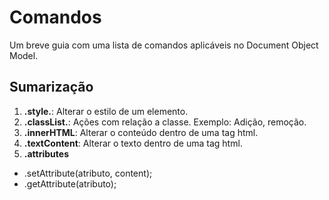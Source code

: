 # Comandos
Um breve guia com uma lista de comandos aplicáveis no Document Object Model.

## Sumarização
1. **.style.**: Alterar o estilo de um elemento.
2. **.classList.**: Ações com relação a classe. Exemplo: Adição, remoção.
3. **.innerHTML**: Alterar o conteúdo dentro de uma tag html.
4. **.textContent**: Alterar o texto dentro de uma tag html.
5. **.attributes**
 * .setAttribute(atributo, content);
 * .getAttribute(atributo);
